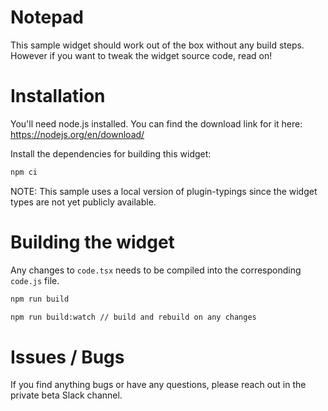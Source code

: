 Notepad
===

This sample widget should work out of the box without any build steps.
However if you want to tweak the widget source code, read on!


# Installation

You'll need node.js installed. You can find the download link for it here: https://nodejs.org/en/download/


Install the dependencies for building this widget:

```bash
npm ci
```

NOTE: This sample uses a local version of plugin-typings since the widget types are not yet publicly available.

# Building the widget

Any changes to `code.tsx` needs to be compiled into the corresponding `code.js` file.

```bash
npm run build

npm run build:watch // build and rebuild on any changes
```

# Issues / Bugs

If you find anything bugs or have any questions, please reach out in the private beta Slack channel.